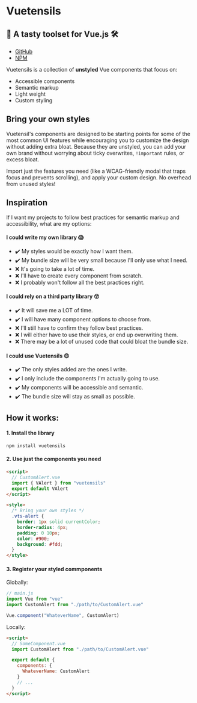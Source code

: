 # Vuetensils

## 🍴 A tasty toolset for Vue.js 🛠

- [GitHub](https://github.com/Stegosource/vuetensils)
- [NPM](https://www.npmjs.com/package/vuetensils)

Vuetensils is a collection of **unstyled** Vue components that focus on:

- Accessible components
- Semantic markup
- Light weight
- Custom styling

## Bring your own styles

Vuetensil's components are designed to be starting points for some of the most common UI features while encouraging you to customize the design without adding extra bloat. Because they are unstyled, you can add your own brand without worrying about ticky overwrites, `!important` rules, or excess bloat.

Import just the features you need (like a WCAG-friendly modal that traps focus and prevents scrolling), and apply your custom design. No overhead from unused styles!

## Inspiration

If I want my projects to follow best practices for semantic markup and accessibility, what are my options:

#### I could write my own library 😱

- ✔️ My styles would be exactly how I want them.
- ✔️ My bundle size will be very small because I'll only use what I need.
- ❌ It's going to take a lot of time.
- ❌ I'll have to create every component from scratch.
- ❌ I probably won't follow all the best practices right.

#### I could rely on a third party library 😵

- ✔️ It will save me a LOT of time.
- ✔️ I will have many component options to choose from.
- ❌ I'll still have to confirm they follow best practices.
- ❌ I will either have to use their styles, or end up overwriting them.
- ❌ There may be a lot of unused code that could bloat the bundle size.

#### I could use Vuetensils 😍

- ✔️ The only styles added are the ones I write.
- ✔️ I only include the components I'm actually going to use.
- ✔️ My components will be accessible and semantic.
- ✔️ The bundle size will stay as small as possible.

## How it works:

#### 1. Install the library

`npm install vuetensils`

#### 2. Use just the components you need

```html
<script>
  // CustomAlert.vue
  import { VAlert } from "vuetensils"
  export default VAlert
</script>

<style>
  /* Bring your own styles */
  .vts-alert {
    border: 1px solid currentColor;
    border-radius: 4px;
    padding: 0 10px;
    color: #900;
    background: #fdd;
  }
</style>
```

#### 3. Register your styled commponents

Globally:

```js static
// main.js
import Vue from "vue"
import CustomAlert from "./path/to/CustomAlert.vue"

Vue.component("WhateverName", CustomAlert)
```

Locally:

```html static
<script>
  // SomeComponent.vue
  import CustomAlert from "./path/to/CustomAlert.vue"

  export default {
    components: {
      WhateverName: CustomAlert
    }
    // ...
  }
</script>
```

<!-- TODO: Toggles: https://codepen.io/heydon/pen/QqzRvQ/ -->
<!-- TODO: Allow components to accept `tag` prop -->
<!-- TODO: https://rollup-plugin-vue.vuejs.org/examples.html#minimal -->
<!-- TODO: SSR -->
<!-- TODO: functional -->
